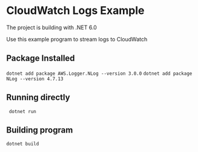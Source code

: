 # CloudWatch Logs Example

The project is building with .NET 6.0

Use this example program to stream logs to CloudWatch

## Package Installed
`dotnet add package AWS.Logger.NLog --version 3.0.0`
`dotnet add package NLog --version 4.7.13`

## Running directly

` dotnet run`

## Building program

`dotnet build`